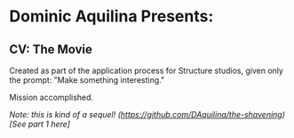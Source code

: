 # Dominic Aquilina Presents:

## CV: The Movie

Created as part of the application process for Structure studios, given only the prompt: "Make something interesting."

Mission accomplished.

*Note: this is kind of a sequel! (https://github.com/DAquilina/the-shavening)[See part 1 here]*
